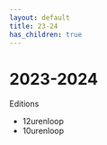 ```yaml
---
layout: default
title: 23-24
has_children: true
---
```


# 2023-2024

Editions

- 12urenloop
- 10urenloop
